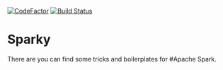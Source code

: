 [![CodeFactor](https://www.codefactor.io/repository/github/little-pet/sparky/badge)](https://www.codefactor.io/repository/githubhttps://travis-ci.org/little-pet/sparky.svg?branch=master)
[![Build Status](https://api.travis-ci.org/little-pet/sparky.svg)](https://travis-ci.org/little-pet/sparky)
# Sparky
There are you can find some tricks and boilerplates for #Apache Spark.
